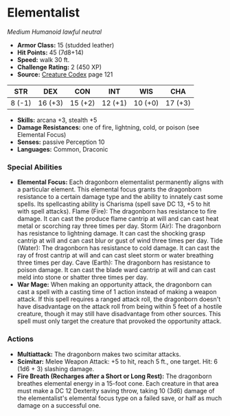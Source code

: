 # Elementalist

*Medium* *Humanoid* *lawful neutral*

- **Armor Class:** 15 (studded leather)
- **Hit Points:** 45 (7d8+14)
- **Speed:** walk 30 ft.
- **Challenge Rating:** 2 (450 XP)
- **Source:** [Creature Codex](https://koboldpress.com/kpstore/product/creature-codex-for-5th-edition-dnd) page 121

| STR | DEX | CON | INT | WIS | CHA |
| --- | --- | --- | --- | --- | --- |
| 8 (-1) | 16 (+3) | 15 (+2) | 12 (+1) | 10 (+0) | 17 (+3) |

- **Skills:** arcana +3, stealth +5
- **Damage Resistances:** one of fire, lightning, cold, or poison (see Elemental Focus)
- **Senses:** passive Perception 10
- **Languages:** Common, Draconic

### Special Abilities

- **Elemental Focus:** Each dragonborn elementalist permanently aligns with a particular element. This elemental focus grants the dragonborn resistance to a certain damage type and the ability to innately cast some spells. Its spellcasting ability is Charisma (spell save DC 13, +5 to hit with spell attacks).
Flame (Fire): The dragonborn has resistance to fire damage. It can cast the produce flame cantrip at will and can cast heat metal or scorching ray three times per day.
Storm (Air): The dragonborn has resistance to lightning damage. It can cast the shocking grasp cantrip at will and can cast blur or gust of wind three times per day.
Tide (Water): The dragonborn has resistance to cold damage. It can cast the ray of frost cantrip at will and can cast sleet storm or water breathing three times per day. 
Cave (Earth): The dragonborn has resistance to poison damage. It can cast the blade ward cantrip at will and can cast meld into stone or shatter three times per day.
- **War Mage:** When making an opportunity attack, the dragonborn can cast a spell with a casting time of 1 action instead of making a weapon attack. If this spell requires a ranged attack roll, the dragonborn doesn't have disadvantage on the attack roll from being within 5 feet of a hostile creature, though it may still have disadvantage from other sources. This spell must only target the creature that provoked the opportunity attack.

### Actions

- **Multiattack:** The dragonborn makes two scimitar attacks.
- **Scimitar:** Melee Weapon Attack: +5 to hit, reach 5 ft., one target. Hit: 6 (1d6 + 3) slashing damage.
- **Fire Breath (Recharges after a Short or Long Rest):** The dragonborn breathes elemental energy in a 15-foot cone. Each creature in that area must make a DC 12 Dexterity saving throw, taking 10 (3d6) damage of the elementalist's elemental focus type on a failed save, or half as much damage on a successful one.



